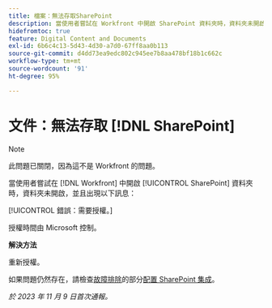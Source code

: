 ```yaml
---
title: 檔案：無法存取SharePoint
description: 當使用者嘗試在 Workfront 中開啟 SharePoint 資料夾時，資料夾未開啟，並且出現一則訊息。
hidefromtoc: true
feature: Digital Content and Documents
exl-id: 6b6c4c13-5d43-4d30-a7d0-67ff8aa0b113
source-git-commit: d4dd73ea9edc802c945ee7b8aa478bf18b1c662c
workflow-type: tm+mt
source-wordcount: '91'
ht-degree: 95%

---
```


# 文件：無法存取 [!DNL SharePoint]

<!--WF and WFP, article live for workaround-->

>[!NOTE]
>
>此問題已關閉，因為這不是 Workfront 的問題。

當使用者嘗試在 [!DNL Workfront] 中開啟 [!UICONTROL SharePoint] 資料夾時，資料夾未開啟，並且出現以下訊息：

[!UICONTROL 錯誤：需要授權。]

授權時間由 Microsoft 控制。

**解決方法**

重新授權。

如果問題仍然存在，請檢查[故障排除](https://experienceleague.adobe.com/docs/workfront/using/administration-and-setup/configure-integrations/configure-sharepoint-integration.html?lang=zh-Hant#troubleshooting)的部分[配置 SharePoint 集成](https://experienceleague.adobe.com/docs/workfront/using/administration-and-setup/configure-integrations/configure-sharepoint-integration.html?lang=zh-Hant)。

_於 2023 年 11 月 9 日首次通報。_
